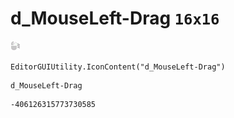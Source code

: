 # d_MouseLeft-Drag `16x16`
<img src="/img/d_MouseLeft-Drag.png" width=16 height=16>

``` CSharp
EditorGUIUtility.IconContent("d_MouseLeft-Drag")
```
```
d_MouseLeft-Drag
```
```
-406126315773730585
```
